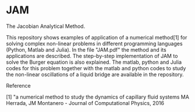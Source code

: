 # JAM
The Jacobian Analytical Method.

This repository shows examples of application of a numerical method[1] for solving complex non-linear problems in different programming languages (Python, Matlab and Julia).
In the file "JAM.pdf" the method and its applications are described. The step-by-step implementation of JAM to solve the Burger equation is also explained.  The matlab, python and Julia codes for this problem together with the matlab and python codes to study the non-linear oscillations of a liquid bridge are available in the repository. 


Reference

[1] "a numerical method to study the dynamics of capillary fluid systems MA Herrada, JM Montanero - Journal of Computational Physics, 2016

